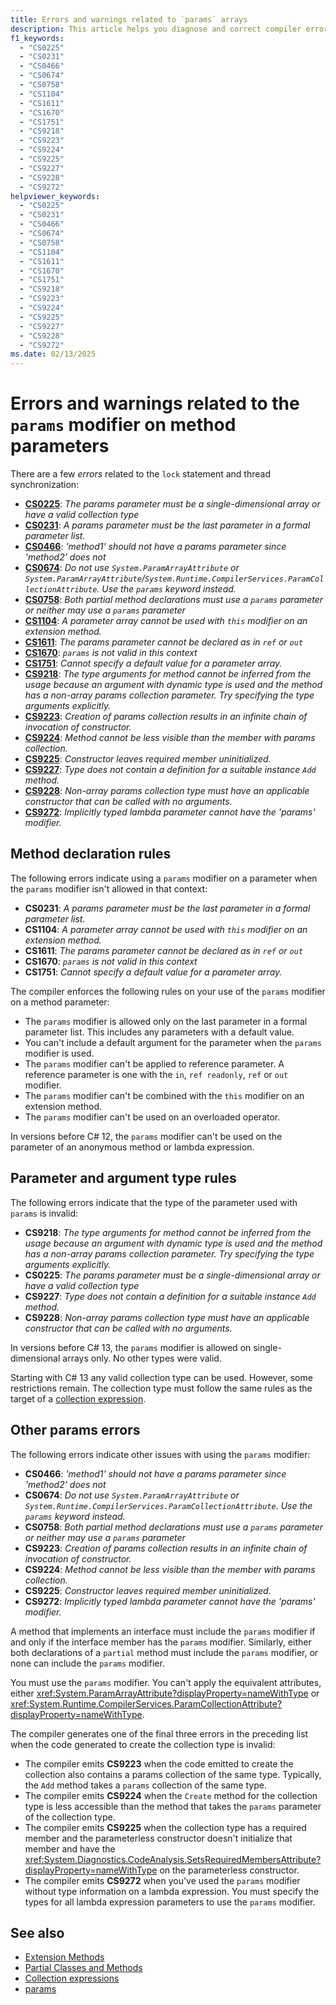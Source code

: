 ```yaml
---
title: Errors and warnings related to `params` arrays
description: This article helps you diagnose and correct compiler errors and warnings when you use the `params` modifier on method parameters.
f1_keywords:
  - "CS0225"
  - "CS0231"
  - "CS0466"
  - "CS0674"
  - "CS0758"
  - "CS1104"
  - "CS1611"
  - "CS1670"
  - "CS1751"
  - "CS9218"
  - "CS9223"
  - "CS9224"
  - "CS9225"
  - "CS9227"
  - "CS9228"
  - "CS9272"
helpviewer_keywords:
  - "CS0225"
  - "CS0231"
  - "CS0466"
  - "CS0674"
  - "CS0758"
  - "CS1104"
  - "CS1611"
  - "CS1670"
  - "CS1751"
  - "CS9218"
  - "CS9223"
  - "CS9224"
  - "CS9225"
  - "CS9227"
  - "CS9228"
  - "CS9272"
ms.date: 02/13/2025
---
```

# Errors and warnings related to the `params` modifier on method parameters

There are a few *errors* related to the `lock` statement and thread synchronization:

<!-- The text in this list generates issues for Acrolinx, because they don't use contractions.
That's by design. The text closely matches the text of the compiler error / warning for SEO purposes.
 -->
- [**CS0225**](#parameter-and-argument-type-rules): *The params parameter must be a single-dimensional array or have a valid collection type*
- [**CS0231**](#method-declaration-rules): *A params parameter must be the last parameter in a formal parameter list.*
- [**CS0466**](#other-params-errors): *'method1' should not have a params parameter since 'method2' does not*
- [**CS0674**](#other-params-errors): *Do not use `System.ParamArrayAttribute` or `System.ParamArrayAttribute`/`System.Runtime.CompilerServices.ParamCollectionAttribute`. Use the `params` keyword instead.*
- [**CS0758**](#other-params-errors): *Both partial method declarations must use a `params` parameter or neither may use a `params` parameter*
- [**CS1104**](#method-declaration-rules): *A parameter array cannot be used with `this` modifier on an extension method.*
- [**CS1611**](#method-declaration-rules): *The params parameter cannot be declared as in `ref` or `out`*
- [**CS1670**](#method-declaration-rules): *`params` is not valid in this context*
- [**CS1751**](#method-declaration-rules): *Cannot specify a default value for a parameter array.*
- [**CS9218**](#parameter-and-argument-type-rules): *The type arguments for method cannot be inferred from the usage because an argument with dynamic type is used and the method has a non-array params collection parameter. Try specifying the type arguments explicitly.*
- [**CS9223**](#other-params-errors): *Creation of params collection results in an infinite chain of invocation of constructor.*
- [**CS9224**](#other-params-errors): *Method cannot be less visible than the member with params collection.*
- [**CS9225**](#other-params-errors): *Constructor leaves required member uninitialized.*
- [**CS9227**](#parameter-and-argument-type-rules): *Type does not contain a definition for a suitable instance `Add` method.*
- [**CS9228**](#parameter-and-argument-type-rules): *Non-array params collection type must have an applicable constructor that can be called with no arguments.*
- [**CS9272**](#other-params-errors): *Implicitly typed lambda parameter cannot have the 'params' modifier.*

## Method declaration rules

The following errors indicate using a `params` modifier on a parameter when the `params` modifier isn't allowed in that context:

- **CS0231**: *A params parameter must be the last parameter in a formal parameter list.*
- **CS1104**: *A parameter array cannot be used with `this` modifier on an extension method.*
- **CS1611**: *The params parameter cannot be declared as in `ref` or `out`*
- **CS1670**: *`params` is not valid in this context*
- **CS1751**: *Cannot specify a default value for a parameter array.*

The compiler enforces the following rules on your use of the `params` modifier on a method parameter:

- The `params` modifier is allowed only on the last parameter in a formal parameter list. This includes any parameters with a default value.
- You can't include a default argument for the parameter when the `params` modifier is used.
- The `params` modifier can't be applied to reference parameter. A reference parameter is one with the `in`, `ref readonly`, `ref` or `out` modifier.
- The `params` modifier can't be combined with the `this` modifier on an extension method.
- The `params` modifier can't be used on an overloaded operator.

In versions before C# 12, the `params` modifier can't be used on the parameter of an anonymous method or lambda expression.

## Parameter and argument type rules

The following errors indicate that the type of the parameter used with `params` is invalid:

- **CS9218**: *The type arguments for method cannot be inferred from the usage because an argument with dynamic type is used and the method has a non-array params collection parameter. Try specifying the type arguments explicitly.*
- **CS0225**: *The params parameter must be a single-dimensional array or have a valid collection type*
- **CS9227**: *Type does not contain a definition for a suitable instance `Add` method.*
- **CS9228**: *Non-array params collection type must have an applicable constructor that can be called with no arguments.*

In versions before C# 13, the `params` modifier is allowed on single-dimensional arrays only. No other types were valid.

Starting with C# 13 any valid collection type can be used. However, some restrictions remain. The collection type must follow the same rules as the target of a [collection expression](../operators/collection-expressions.md#conversions).

## Other params errors

The following errors indicate other issues with using the `params` modifier:

- **CS0466**: *'method1' should not have a params parameter since 'method2' does not*
- **CS0674**: *Do not use `System.ParamArrayAttribute` or `System.Runtime.CompilerServices.ParamCollectionAttribute`. Use the `params` keyword instead.*
- **CS0758**: *Both partial method declarations must use a `params` parameter or neither may use a `params` parameter*
- **CS9223**: *Creation of params collection results in an infinite chain of invocation of constructor.*
- **CS9224**: *Method cannot be less visible than the member with params collection.*
- **CS9225**: *Constructor leaves required member uninitialized.*
- **CS9272**: *Implicitly typed lambda parameter cannot have the 'params' modifier.*

A method that implements an interface must include the `params` modifier if and only if the interface member has the `params` modifier. Similarly, either both declarations of a `partial` method must include the `params` modifier, or none can include the `params` modifier.

You must use the `params` modifier. You can't apply the equivalent attributes, either <xref:System.ParamArrayAttribute?displayProperty=nameWithType> or <xref:System.Runtime.CompilerServices.ParamCollectionAttribute?displayProperty=nameWithType>.

The compiler generates one of the final three errors in the preceding list when the code generated to create the collection type is invalid:

- The compiler emits **CS9223** when the code emitted to create the collection also contains a params collection of the same type. Typically, the `Add` method takes a `params` collection of the same type.
- The compiler emits **CS9224** when the `Create` method for the collection type is less accessible than the method that takes the `params` parameter of the collection type.
- The compiler emits **CS9225** when the collection type has a required member and the parameterless constructor doesn't initialize that member and have the <xref:System.Diagnostics.CodeAnalysis.SetsRequiredMembersAttribute?displayProperty=nameWithType> on the parameterless constructor.
- The compiler emits **CS9272** when you've used the `params` modifier without type information on a lambda expression. You must specify the types for all lambda expression parameters to use the `params` modifier.

## See also

- [Extension Methods](../../programming-guide/classes-and-structs/extension-methods.md)
- [Partial Classes and Methods](../../programming-guide/classes-and-structs/partial-classes-and-methods.md)
- [Collection expressions](../operators/collection-expressions.md)
- [params](../keywords/method-parameters.md#params-modifier)

